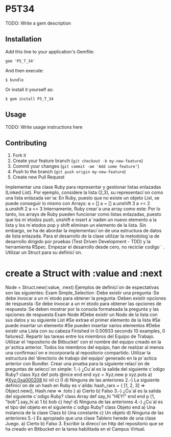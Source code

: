 # P5T34

TODO: Write a gem description

## Installation

Add this line to your application's Gemfile:

    gem 'P5_T_34'

And then execute:

    $ bundle

Or install it yourself as:

    $ gem install P5_T_34

## Usage

TODO: Write usage instructions here

## Contributing

1. Fork it
2. Create your feature branch (`git checkout -b my-new-feature`)
3. Commit your changes (`git commit -am 'Add some feature'`)
4. Push to the branch (`git push origin my-new-feature`)
5. Create new Pull Request

Implementar una clase Ruby para representar y gestionar listas enlazadas (Linked List).
Por ejemplo, considere la lista (2,3), su representaci´on como una lista enlazada ser´ıa:
En Ruby, puesto que no existe un objeto List, se puede conseguir lo mismo con Arrays:
a = [] a = []
a.unshift 3 a << 2
a.unshift 2 a << 3
Internamente, Ruby crear´a una array como este:
Por lo tanto, los arrays de Ruby pueden funcionar como listas enlazadas, puesto que los m´etodos
push, unshift e insert a˜naden un nuevo elemento a la lista y los m´etodos pop y shift eliminan
un elemento de la lista. Sin embargo, se ha de abordar la implementaci´on de una estructura de
datos de lista enlazada.
Para el desarrollo de la clase utilizar la metodolog´ıa de desarrollo dirigido por pruebas (Test
Driven Development - TDD) y la herramienta RSpec. Empezar el desarrollo desde cero,
no reciclar codigo ´ .
Utilizar un Struct para su definici´on.
# create a Struct with :value and :next
Node = Struct.new(:value, :next)
Ejemplos de definici´on de espectativas son las siguientes:
Exam
Simple_Selection
:Debe existir una pregunta
:Se debe invocar a un m´etodo para obtener la pregunta
:Deben existir opciones de respuesta
:Se debe invocar a un m´etodo para obtener las opciones de respuesta
:Se deben mostrar por la consola formateada la pregunta y las opciones de respuesta
Exam
Node
#Debe existir un Nodo de la lista con sus datos y su siguiente
List
#Se extrae el primer elemento de la lista
#Se puede insertar un elemento
#Se pueden insertar varios elementos
#Debe existir una Lista con su cabeza
Finished in 0.00933 seconds
10 examples, 0 failures2. Repartir las tareas entre los miembros del Equipo de Trabajo.
Utilizar el ‘repositorio de Bitbucket’ con el nombre del equipo creado en la pr´actica anterior.
Todos los miembros del equipo, han de realizar al menos una confirmaci´on e incorporarla al
repositorio compartido.
Utilizar la estructura del ‘directorio de trabajo del equipo’ generado en la pr´actica anterior con
Bundler.
Crear una prueba para la siguiente relaci´on de preguntas de selecci´on simple:
1.-) ¿Cu´al es la salida del siguiente c´odigo Ruby?
class Xyz
def pots
@nice
end
end
xyz = Xyz.new
p xyz.pots
a) #<Xyz:0xa000208>
b) nil
c) 0
d) Ninguna de las anteriores
2.-) La siguiente definici´on de un hash en Ruby es v´alida:
hash_raro = {
[1, 2, 3] => Object.new(),
Hash.new => :toto
}
a) Cierto
b) Falso
3.-) ¿Cu´al es la salida del siguiente c´odigo Ruby?
class Array
def say_hi
"HEY!"
end
end
p [1, "bob"].say_hi
a) 1
b) bob
c) hey!
d) Ninguna de las anteriores
4.-) ¿Cu´al es el tipo del objeto en el siguiente c´odigo Ruby?
class Objeto
end
a) Una instancia de la clase Class
b) Una constante
c) Un objeto
d) Ninguna de las anteriores
5.-) Es apropiado que una clase Tablero herede de una clase Juego.
a) Cierto
b) Falso
3. Escribir la direcci´on http del repositorio que se ha creado en Bitbucket en la tarea habilitada
en el Campus Virtual.
